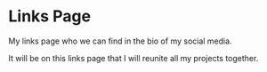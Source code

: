 # Links Page

My links page who we can find in the bio of my social media.  

It will be on this links page that I will reunite all my projects together.
